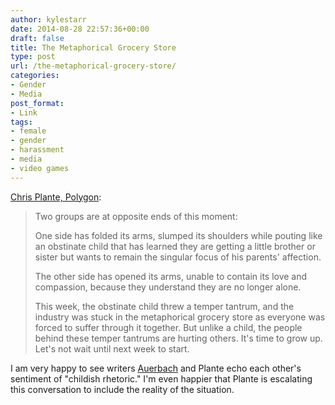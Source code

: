 ```yaml
---
author: kylestarr
date: 2014-08-28 22:57:36+00:00
draft: false
title: The Metaphorical Grocery Store
type: post
url: /the-metaphorical-grocery-store/
categories:
- Gender
- Media
post_format:
- Link
tags:
- female
- gender
- harassment
- media
- video games
---
```


[Chris Plante, Polygon](http://www.polygon.com/2014/8/28/6078391/video-games-awful-week):


<blockquote>Two groups are at opposite ends of this moment:

One side has folded its arms, slumped its shoulders while pouting like an obstinate child that has learned they are getting a little brother or sister but wants to remain the singular focus of his parents' affection.

The other side has opened its arms, unable to contain its love and compassion, because they understand they are no longer alone.

This week, the obstinate child threw a temper tantrum, and the industry was stuck in the metaphorical grocery store as everyone was forced to suffer through it together. But unlike a child, the people behind these temper tantrums are hurting others. It's time to grow up. Let's not wait until next week to start.</blockquote>


I am very happy to see writers [Auerbach](https://www.zerocounts.net/2014/08/28/youre-talking-to-a-child/) and Plante echo each other's sentiment of "childish rhetoric." I'm even happier that Plante is escalating this conversation to include the reality of the situation.

